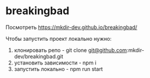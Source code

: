 # breakingbad

Посмотреть https://mkdir-dev.github.io/breakingbad/

Чтобы запустить проект локально нужно:

1. клонировать репо - git clone git@github.com:mkdir-dev/breakingbad.git
2. установить зависимости - npm i
3. запустить локально - npm run start
